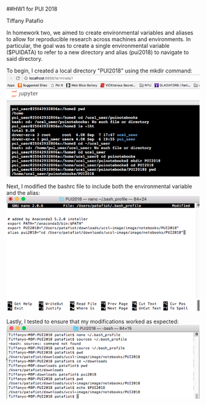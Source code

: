 ##HW1 for PUI 2018

Tiffany Patafio

In homework two, we aimed to create environmental variables and aliases to allow for reproducible research across machines and environments. In particular, the goal was to create a single environmental variable ($PUIDATA) to refer to a new directory and alias (pui2018) to navigate to said directory.

To begin, I created a local directory "PUI2018" using the mkdir command: 
![Alt text](../HW1_tp1600/Screenshot_Mkdir.png)

Next, I modified the bashrc file to include both the environmental variable and the alias: 
![Alt text](../HW1_tp1600/Screenshot_Bash.png)

Lastly, I tested to ensure that my modifications worked as expected: 
![Alt text](../HW1_tp1600/Screenshot_Test.png)
